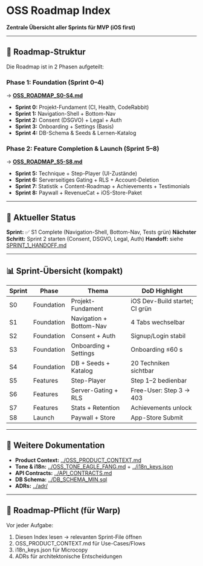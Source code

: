 # OSS Roadmap Index

**Zentrale Übersicht aller Sprints für MVP (iOS first)**

---

## 📍 Roadmap-Struktur

Die Roadmap ist in 2 Phasen aufgeteilt:

### Phase 1: Foundation (Sprint 0–4)
→ **[OSS_ROADMAP_S0-S4.md](./OSS_ROADMAP_S0-S4.md)**

- **Sprint 0:** Projekt-Fundament (CI, Health, CodeRabbit)
- **Sprint 1:** Navigation-Shell + Bottom-Nav
- **Sprint 2:** Consent (DSGVO) + Legal + Auth
- **Sprint 3:** Onboarding + Settings (Basis)
- **Sprint 4:** DB-Schema & Seeds & Lernen-Katalog

### Phase 2: Feature Completion & Launch (Sprint 5–8)
→ **[OSS_ROADMAP_S5-S8.md](./OSS_ROADMAP_S5-S8.md)**

- **Sprint 5:** Technique + Step-Player (UI-Zustände)
- **Sprint 6:** Serverseitiges Gating + RLS + Account-Deletion
- **Sprint 7:** Statistik + Content-Roadmap + Achievements + Testimonials
- **Sprint 8:** Paywall + RevenueCat + iOS-Store-Paket

---

## 🎯 Aktueller Status

**Sprint:** ✅ S1 Complete (Navigation-Shell, Bottom-Nav, Tests grün)
**Nächster Schritt:** Sprint 2 starten (Consent, DSGVO, Legal, Auth)
**Handoff:** siehe [SPRINT_1_HANDOFF.md](../SPRINT_1_HANDOFF.md)

---

## 📊 Sprint-Übersicht (kompakt)

| Sprint | Phase | Thema | DoD Highlight |
|--------|-------|-------|---------------|
| S0 | Foundation | Projekt-Fundament | iOS Dev-Build startet; CI grün |
| S1 | Foundation | Navigation + Bottom-Nav | 4 Tabs wechselbar |
| S2 | Foundation | Consent + Auth | Signup/Login stabil |
| S3 | Foundation | Onboarding + Settings | Onboarding ≤60 s |
| S4 | Foundation | DB + Seeds + Katalog | 20 Techniken sichtbar |
| S5 | Features | Step-Player | Step 1–2 bedienbar |
| S6 | Features | Server-Gating + RLS | Free-User: Step 3 → 403 |
| S7 | Features | Stats + Retention | Achievements unlock |
| S8 | Launch | Paywall + Store | App-Store Submit |

---

## 📖 Weitere Dokumentation

- **Product Context:** [../OSS_PRODUCT_CONTEXT.md](../OSS_PRODUCT_CONTEXT.md)
- **Tone & i18n:** [../OSS_TONE_EAGLE_FANG.md](../OSS_TONE_EAGLE_FANG.md) + [../i18n_keys.json](../i18n_keys.json)
- **API Contracts:** [../API_CONTRACTS.md](../API_CONTRACTS.md)
- **DB Schema:** [../DB_SCHEMA_MIN.sql](../DB_SCHEMA_MIN.sql)
- **ADRs:** [../adr/](../adr/)

---

## 🔄 Roadmap-Pflicht (für Warp)

Vor jeder Aufgabe:
1. Diesen Index lesen → relevanten Sprint-File öffnen
2. OSS_PRODUCT_CONTEXT.md für Use-Cases/Flows
3. i18n_keys.json für Microcopy
4. ADRs für architektonische Entscheidungen
